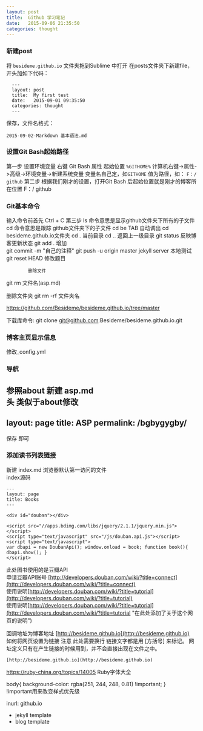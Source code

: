 ```yaml
---
layout: post
title:  Github 学习笔记
date:   2015-09-06 21:35:50
categories: thought
--- 
```


### 新建post
将&nbsp;`besideme.github.io`&nbsp;文件夹拖到Sublime 中打开
在posts文件夹下新建file，开头加如下代码：

      ---
      layout: post
      title:  My first test
      date:   2015-09-01 09:35:50
      categories: thought
      --- 

保存，文件名格式： 

    2015-09-02-Markdown 基本语法.md

### 设置**Git Bash**起始路径

第一步  设置环境变量   右键 Git Bash 属性 起始位置 `%GITHOME%` 
                                计算机右键->属性->高级->环境变量->新建系统变量 变量名自己定，如`GITHOME`  值为路径，如： `F：/ github` 
                       第二步  根据我们刚才的设置，打开Git Bash 后起始位置就是刚才的博客所在位置   F：/ github 


### **Git**基本命令

 输入命令前首先 Ctrl + C
 第三步  ls 命令意思是显示github文件夹下所有的子文件  
          cd 命令意思是跟踪 github文件夹下的子文件 
          cd be TAB 自动调出 cd besideme.github.io文件夹 
            cd . 当前目录 
            cd .. 返回上一级目录 
            git status 反映博客更新状态 
            git add . 增加  
            git commit -m "自己的注释" 
            git push -u origin master 
            jekyll server 本地测试
            git reset HEAD 修改题目  

            删除文件
 git rm 文件名(asp.md)

删除文件夹
git rm -rf 文件夹名  

<https://github.com/Besideme/besideme.github.io/tree/master>  

下载库命令:
git clone git@github.com:Besideme/besideme.github.io.git 

### 博客主页显示信息

 修改_config.yml    

### 导航  
参照about 新建 asp.md  
头 类似于about修改  
  ---
  layout: page
  title: ASP
  permalink: /bgbygygby/
  ---
保存 即可  

### 添加读书列表链接  
新建 index.md   浏览器默认第一访问的文件  
index源码  

    ---
    layout: page
    title: Books
    ---

    <div id="douban"></div>

    <script src="//apps.bdimg.com/libs/jquery/2.1.1/jquery.min.js"></script>
    <script type="text/javascript" src="/js/douban.api.js"></script>
    <script type="text/javascript"> 
    var dbapi = new DoubanApi(); window.onload = book; function book(){ dbapi.show(); } 
    </script>

此处图书使用的是豆瓣API  
申请豆瓣API账号 [http://developers.douban.com/wiki/?title=connect](http://developers.douban.com/wiki/?title=connect)   
使用说明[http://developers.douban.com/wiki/?title=tutorial](http://developers.douban.com/wiki/?title=tutorial)  
使用说明[http://developers.douban.com/wiki/?title=tutorial](http://developers.douban.com/wiki/?title=tutorial "在此处添加了关于这个网页的说明")
  
回调地址为博客地址   [http://besideme.github.io](http://besideme.github.io)  
如何将网页设置为链接  注意 此处需要换行   链接文字都是用 [方括号] 来标记。 网址定义只有在产生链接的时候用到，并不会直接出现在文件之中。  

    [http://besideme.github.io](http://besideme.github.io)  

<https://ruby-china.org/topics/14005> Ruby字体大全


 


body{
  background-color: rgba(251, 244, 248, 0.81) !important;
}  
!important用来改变样式优先级



inurl: github.io
- jekyll template
- blog template